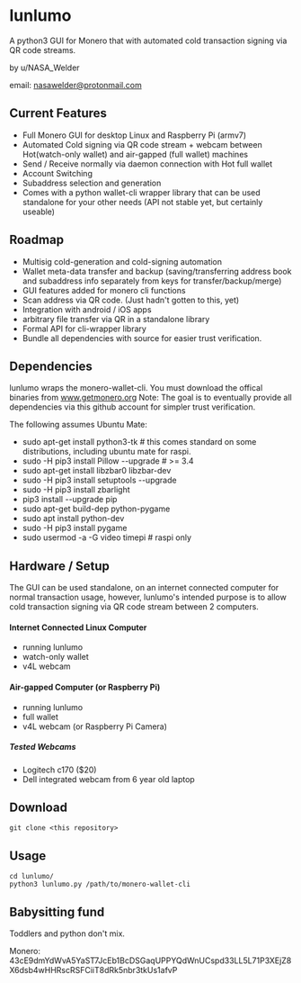 # lunlumo
A python3 GUI for Monero that with automated cold transaction signing via QR code streams.

by u/NASA_Welder

email: nasawelder@protonmail.com

## Current Features

* Full Monero GUI for desktop Linux and Raspberry Pi (armv7)
* Automated Cold signing via QR code stream + webcam between Hot(watch-only wallet) and air-gapped (full wallet) machines
* Send / Receive normally via daemon connection with Hot full wallet
* Account Switching
* Subaddress selection and generation
* Comes with a python wallet-cli wrapper library that can be used standalone for your other needs (API not stable yet, but certainly useable)

## Roadmap

* Multisig cold-generation and cold-signing automation
* Wallet meta-data transfer and backup (saving/transferring address book and subaddress info separately from keys for transfer/backup/merge)
* GUI features added for monero cli functions
* Scan address via QR code. (Just hadn't gotten to this, yet)
* Integration with android / iOS apps
* arbitrary file transfer via QR in a standalone library
* Formal API for cli-wrapper library
* Bundle all dependencies with source for easier trust verification.


## Dependencies
lunlumo wraps the monero-wallet-cli. You must download the offical binaries from www.getmonero.org
Note: The goal is to eventually provide all dependencies via this github account for simpler trust verification.

The following assumes Ubuntu Mate:
* sudo apt-get install python3-tk       # this comes standard on some distributions, including ubuntu mate for raspi.
* sudo -H pip3 install Pillow --upgrade # >= 3.4
* sudo apt-get install libzbar0 libzbar-dev
* sudo -H pip3 install setuptools --upgrade
* sudo -H pip3 install zbarlight
* pip3 install --upgrade pip
* sudo apt-get build-dep python-pygame
* sudo apt install python-dev
* sudo -H pip3 install pygame
* sudo usermod -a -G video timepi  # raspi only

## Hardware / Setup
The GUI can be used standalone, on an internet connected computer for normal transaction usage, however, lunlumo's intended purpose is to allow cold transaction signing via QR code stream between 2 computers.

#### Internet Connected Linux Computer
* running lunlumo
* watch-only wallet
* v4L webcam

#### Air-gapped Computer (or Raspberry Pi)
* running lunlumo
* full wallet
* v4L webcam (or Raspberry Pi Camera)

##### Tested Webcams
* Logitech c170 ($20)
* Dell integrated webcam from 6 year old laptop

## Download
    git clone <this repository>

## Usage
    cd lunlumo/
    python3 lunlumo.py /path/to/monero-wallet-cli

## Babysitting fund

Toddlers and python don't mix.

Monero:
43cE9dmYdWvA5YaST7JcEb1BcDSGaqUPPYQdWnUCspd33LL5L71P3XEjZ8X6dsb4wHHRscRSFCiiT8dRk5nbr3tkUs1afvP
